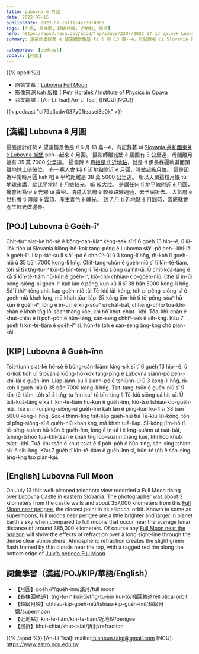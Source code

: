 ```yaml
---
title: Lubovna ê 月圓
date: 2022-07-15
publishdate: 2022-07-15T11:45:00+0800
tags: [月圓, 長株圓, 超級月娘, 近地點, 屈折]
hero: https://apod.nasa.gov/apod/fap/image/2207/2022_07_13_Uplnek_Lubovna_1000mm_c1024px.jpg
summary: 這張計畫好勢 ê 望遠鏡景色是 tī 6 月 13 翕--ê，有記錄著 ùi Slovania 共和國東爿 ê Lubovna 城堡 peh 起來 ê 月圓。

categories: [podcast]
vocals: [阿錕]
---
```


{{% apod %}}

- 原始文章：[Lubovna Full Moon](https://apod.nasa.gov/apod/ap220715.html)
- 影像來源 kah [版權][copyright]：[Petr Horalek](http://www.astronom.cz/horalek/?page_id=20) / [Institute of Physics in Opava](https://www.slu.cz/phys/en/)
- 台文翻譯：[An-Li Tsai][An-Li Tsai] ([NCU][NCU])

{{< podcast "cl79a3cdw037y01teasel8e0k" >}}

## [漢羅] Lubovna ê 月圓
這張設計好勢 ê 望遠鏡景色是 tī 6 月 13 翕--ê，有記錄著 ùi [Slovania 共和國東爿 ê Lubovna 城堡][Lubovna Castle in eastern Slovania] peh--起來 ê 月圓。
攝影師離城堡 ê 牆圍有 3 公里遠，毋閣離月娘有 35 萬 7000 公里遠。
這當陣 ê [月娘是 tī 近地點][Full Moon near perigee t]，就是 tī 伊長株圓軌道面頂 離地球上倚彼位。
有一寡人會 kā tī 近地點附近 ê 月圓，叫做超級月娘。
這是因為平常時月圓 kah 咱 ê 平均距離是 38 萬 5000 公里遠。
所以天頂這粒月娘 tùi 地球來講，就比平常時 ê 月娘較光，嘛 [較大粒][larger]。
是講任何 tī [地平線附近 ê 月圓][Full Moon near the horizon]，攏會因為伊 ê 光線 ùi 實密、清楚大氣層 ê 較長路線迵過，去予屈折去。
大氣層 ê 屈折會 tī 薄薄 ê 雲頂，產生青色 ê 爍光。
到 [7 月 tī 近地點][July's perigee Full Moon] ê 月圓時，雲底就會產生紅光做邊界。

## [POJ] Lubovna ê Goe̍h-îⁿ
Chit-tiuⁿ siat-kè hó-sè ê bōng-oán-kiàⁿ kéng-sek sī tī 6 goe̍h 13 hip--ê, ū kì-lio̍k tio̍h ùi Slovania kiōng-hô-kok tang-pêng ê Lubovna siâⁿ-pó peh--khí-lâi ê goe̍h-îⁿ.
Liap-iáⁿ-su lî siâⁿ-pó ê chhiûⁿ-ûi ū 3 kong-lí hn̄g, m̄-koh lî goe̍h-niû ū 35 bān 7000 kong-lí hn̄g.
Chit-tang-chūn ê goe̍h-niû sī tī kīn-tē-tiám, to̍h sī tī i tn̂g-tu-îⁿ kúi-tō bīn-téng lî Tē-kiû siōng óa hit-ūi.
Ū chi̍t-kóa-lâng ē kā tī kīn-tē-tiám hū-kūn ê goe̍h-îⁿ, kiò-chò chhiau-kip-goe̍h-niû.
Che sī in-ūi pêng-siông-sî goe̍h-îⁿ kah lán ê pêng-kun kū-lî sī 38 bān 5000 kong-lí hn̄g.
Só͘-í thiⁿ-téng chit-lia̍p goe̍h-niû tùi Tē-kiû lâi-kóng, to̍h pí pêng-siông-sî ê goe̍h-niû khah kng, mā khah tōa-lia̍p.
Sī-kóng jīm-hô tī tē-pêng-sòaⁿ hū-kūn ê goe̍h-îⁿ, lóng ē in-ūi i ê kng-sòaⁿ ùi cha̍t-ba̍t, chheng-chhó͘ tōa-khì-chân ê khah tn̂g lō͘-sòaⁿ thàng kòe, khì hō͘ khut-chiat--khì.
Tōa-khì-chân ê khut-chiat ē tī po̍h-po̍h ê hûn-téng, sán-seng chhiⁿ-sek ê sih-kng.
Kàu 7 goe̍h tī kīn-tē-tiám ê goe̍h-îⁿ sî, hûn-té to̍h ē sán-seng âng-kng chò pian-kài.

## [KIP] Lubovna ê Gue̍h-înn
Tsit-tiunn siat-kè hó-sè ê bōng-uán-kiànn kíng-sik sī tī 6 gue̍h 13 hip--ê, ū kì-lio̍k tio̍h uì Slovania kiōng-hô-kok tang-pîng ê Lubovna siânn-pó peh--khí-lâi ê gue̍h-înn.
Liap-iánn-su lî siânn-pó ê tshiûnn-uî ū 3 kong-lí hn̄g, m̄-koh lî gue̍h-niû ū 35 bān 7000 kong-lí hn̄g.
Tsit-tang-tsūn ê gue̍h-niû sī tī kīn-tē-tiám, to̍h sī tī i tn̂g-tu-înn kuí-tō bīn-tíng lî Tē-kiû siōng uá hit-uī.
Ū tsi̍t-kuá-lâng ē kā tī kīn-tē-tiám hū-kūn ê gue̍h-înn, kiò-tsò tshiau-kip-gue̍h-niû.
Tse sī in-uī pîng-siông-sî gue̍h-înn kah lán ê pîng-kun kū-lî sī 38 bān 5000 kong-lí hn̄g.
Sóo-í thinn-tíng tsit-lia̍p gue̍h-niû tuì Tē-kiû lâi-kóng, to̍h pí pîng-siông-sî ê gue̍h-niû khah kng, mā khah tuā-lia̍p.
Sī-kóng jīm-hô tī tē-pîng-suànn hū-kūn ê gue̍h-înn, lóng ē in-uī i ê kng-suànn uì tsa̍t-ba̍t, tshing-tshóo tuā-khì-tsân ê khah tn̂g lōo-suànn thàng kuè, khì hōo khut-tsiat--khì.
Tuā-khì-tsân ê khut-tsiat ē tī po̍h-po̍h ê hûn-tíng, sán-sing tshinn-sik ê sih-kng.
Kàu 7 gue̍h tī kīn-tē-tiám ê gue̍h-înn sî, hûn-té to̍h ē sán-sing âng-kng tsò pian-kài.

## [English] Lubovna Full Moon
On July 13 this well-planned telephoto view recorded a Full Moon rising over [Lubovna Castle in eastern Slovania][Lubovna Castle in eastern Slovania].
The photographer was about 3 kilometers from the castle walls and about 357,000 kilometers from this [Full Moon near perigee][Full Moon near perigee e], the closest point in its elliptical orbit.
Known to some as supermoons, full moons near perigee are a little brighter and [larger][larger] in planet Earth's sky when compared to full moons that occur near the average lunar distance of around 385,000 kilometers.
Of course any [Full Moon near the horizon][Full Moon near the horizon] will show the effects of refraction over a long sight-line through the dense clear atmosphere.
Atmospheric refraction creates the slight green flash framed by thin clouds near the top, with a ragged red rim along the bottom edge of [July's perigee Full Moon][July's perigee Full Moon].

## 詞彙學習（漢羅/POJ/KIP/華語/English）
- 【月圓】goe̍h-îⁿ/gue̍h-înn/滿月/full moon
- 【長株圓軌道】tn̂g-tu-îⁿ kúi-tō/tn̂g-tu-înn kuí-tō/橢圓軌道/elliptical orbit
- 【超級月娘】chhiau-kip-goe̍h-niû/tshiau-kip-gue̍h-niû/超級月娘/supermoon
- 【近地點】kīn-tē-tiám/kīn-tē-tiám/近地點/perigee
- 【屈折】khut-chiat/khut-tsiat/折射/refraction


{{% /apod %}}
[An-Li Tsai]: mailto:thianbun.taigi@gmail.com
[NCU]: https://www.astro.ncu.edu.tw

[copyright]: https://apod.nasa.gov/apod/fap/lib/about_apod.html#srapply

[Lubovna Castle in eastern Slovania]:https://www.petrhoralek.com/?p=23100
[Full Moon near perigee e]:https://apod.nasa.gov/apod/ap220616.html
[Full Moon near perigee t]:https://apod.tw/daily/20220616/
[larger]:https://apod.nasa.gov/apod/ap080801.html
[Full Moon near the horizon]:https://apod.nasa.gov/apod/ap050826.html
[July's perigee Full Moon]:https://solarsystem.nasa.gov/news/2255/full-moon-guide-july-august-2022/
